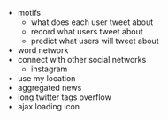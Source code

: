 - motifs
  - what does each user tweet about
  - record what users tweet about
  - predict what users will tweet about
- word network
- connect with other social networks
  - instagram
- use my location
- aggregated news
- long twitter tags overflow
- ajax loading icon